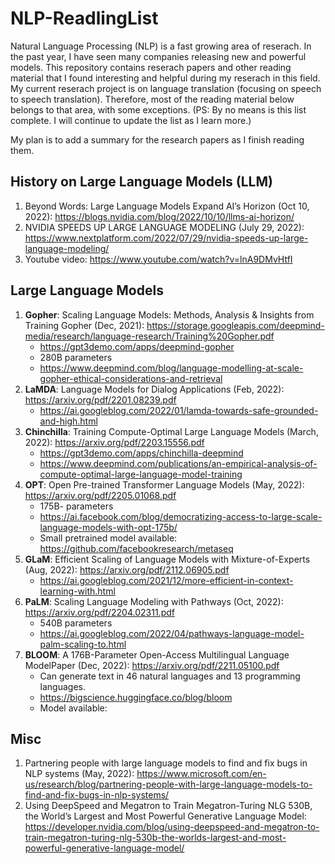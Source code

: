 # NLP-ReadlingList

Natural Language Processing (NLP) is a fast growing area of reserach. In the past year, I have seen many companies releasing new and powerful models. This repository contains reserach papers and other reading material that I found interesting and helpful during my reserach in this field. My current reserach project is on language translation (focusing on speech to speech translation). Therefore, most of the reading material below belongs to that area, with some exceptions. 
(PS: By no means is this list complete. I will continue to update the list as I learn more.)

My plan is to add a summary for the research papers as I finish reading them.

## History on Large Language Models (LLM)
1. Beyond Words: Large Language Models Expand AI’s Horizon (Oct 10, 2022): https://blogs.nvidia.com/blog/2022/10/10/llms-ai-horizon/ 
2. NVIDIA SPEEDS UP LARGE LANGUAGE MODELING (July 29, 2022): https://www.nextplatform.com/2022/07/29/nvidia-speeds-up-large-language-modeling/
3. Youtube video: https://www.youtube.com/watch?v=lnA9DMvHtfI

## Large Language Models 
1. **Gopher**: Scaling Language Models: Methods, Analysis & Insights from Training Gopher (Dec, 2021): https://storage.googleapis.com/deepmind-media/research/language-research/Training%20Gopher.pdf
   - https://gpt3demo.com/apps/deepmind-gopher
   - 280B parameters
   - https://www.deepmind.com/blog/language-modelling-at-scale-gopher-ethical-considerations-and-retrieval
2. **LaMDA**: Language Models for Dialog Applications (Feb, 2022): https://arxiv.org/pdf/2201.08239.pdf
   - https://ai.googleblog.com/2022/01/lamda-towards-safe-grounded-and-high.html
3. **Chinchilla**: Training Compute-Optimal Large Language Models (March, 2022): https://arxiv.org/pdf/2203.15556.pdf
   - https://gpt3demo.com/apps/chinchilla-deepmind
   - https://www.deepmind.com/publications/an-empirical-analysis-of-compute-optimal-large-language-model-training
5. **OPT**: Open Pre-trained Transformer Language Models (May, 2022): https://arxiv.org/pdf/2205.01068.pdf
   - 175B- parameters
   - https://ai.facebook.com/blog/democratizing-access-to-large-scale-language-models-with-opt-175b/
   - Small pretrained model available: https://github.com/facebookresearch/metaseq 
6. **GLaM**: Efficient Scaling of Language Models with Mixture-of-Experts (Aug, 2022): https://arxiv.org/pdf/2112.06905.pdf
   - https://ai.googleblog.com/2021/12/more-efficient-in-context-learning-with.html
7. **PaLM**: Scaling Language Modeling with Pathways (Oct, 2022): https://arxiv.org/pdf/2204.02311.pdf
   - 540B parameters
   - https://ai.googleblog.com/2022/04/pathways-language-model-palm-scaling-to.html
8. **BLOOM**: A 176B-Parameter Open-Access Multilingual Language ModelPaper (Dec, 2022): https://arxiv.org/pdf/2211.05100.pdf
   - Can generate text in 46 natural languages and 13 programming languages.
   - https://bigscience.huggingface.co/blog/bloom
   - Model available: 




## Misc
1. Partnering people with large language models to find and fix bugs in NLP systems (May, 2022): https://www.microsoft.com/en-us/research/blog/partnering-people-with-large-language-models-to-find-and-fix-bugs-in-nlp-systems/
2. Using DeepSpeed and Megatron to Train Megatron-Turing NLG 530B, the World’s Largest and Most Powerful Generative Language Model: https://developer.nvidia.com/blog/using-deepspeed-and-megatron-to-train-megatron-turing-nlg-530b-the-worlds-largest-and-most-powerful-generative-language-model/
